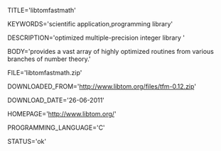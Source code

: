 
TITLE='libtomfastmath'

KEYWORDS='scientific application,programming library'

DESCRIPTION='optimized multiple-precision integer library '

BODY='provides a vast array of highly optimized routines from various branches of number theory.'

FILE='libtomfastmath.zip'

DOWNLOADED_FROM='http://www.libtom.org/files/tfm-0.12.zip'

DOWNLOAD_DATE='26-06-2011'

HOMEPAGE='http://www.libtom.org/'

PROGRAMMING_LANGUAGE='C'

STATUS='ok'
